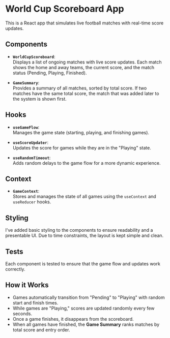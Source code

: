 
# **World Cup Scoreboard App**

This is a React app that simulates live football matches with real-time score updates.

## **Components**

- **`WorldCupScoreboard`**:  
  Displays a list of ongoing matches with live score updates. Each match shows the home and away teams, the current score, and the match status (Pending, Playing, Finished).

- **`GameSummary`**:  
  Provides a summary of all matches, sorted by total score. If two matches have the same total score, the match that was added later to the system is shown first.

## **Hooks**

- **`useGameFlow`**:  
  Manages the game state (starting, playing, and finishing games).

- **`useScoreUpdater`**:  
  Updates the score for games while they are in the "Playing" state.

- **`useRandomTimeout`**:  
  Adds random delays to the game flow for a more dynamic experience.

## **Context**

- **`GameContext`**:  
  Stores and manages the state of all games using the `useContext` and `useReducer` hooks.

## **Styling**

I've added basic styling to the components to ensure readability and a presentable UI. Due to time constraints, the layout is kept simple and clean.

## **Tests**

Each component is tested to ensure that the game flow and updates work correctly.

## **How it Works**

- Games automatically transition from "Pending" to "Playing" with random start and finish times.
- While games are "Playing," scores are updated randomly every few seconds.
- Once a game finishes, it disappears from the scoreboard.
- When all games have finished, the **Game Summary** ranks matches by total score and entry order.
